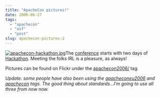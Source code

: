 ```yaml
---
title: "ApacheCon pictures!"
date: 2006-06-27
tags: 
  - "apachecon"
  - "asf"
  - "post"
slug: apachecon-pictures-2
---
```


[![apachecon-hackathon.jpg](/assets/images/movable-type-blog-archives/apachecon-hackathon.jpg)](http://www.flickr.com/photos/tags/apachecon2006/)The [conference](http://www.eu.apachecon.com/) starts with two days of [Hackathon](http://en.wikipedia.org/wiki/Hackathon). Meeting the folks IRL is a pleasure, as always!

Pictures can be found on Flickr under the [apachecon2006/](http://www.flickr.com/photos/tags/apachecon2006/) tag.

_Update: some people have also been using the [apacheconeu2006](http://www.flickr.com/photos/tags/apacheconeu2006/) and [apachecon](http://www.flickr.com/photos/tags/apachecon/) tags. The good thing about standards...I'm going to use all three from now now._
